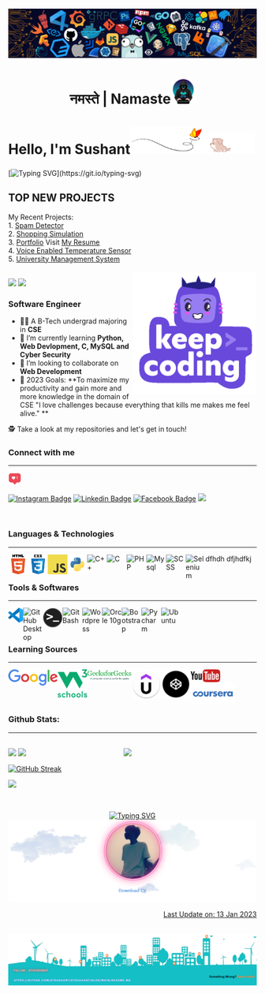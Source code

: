 ![](https://github.com/07Sushant/07Sushant/blob/main/assets/header.png)


<h1 align="center">
नमस्ते | Namaste<img src="https://github.com/07Sushant/07Sushant/blob/main/assets/coding_.png" width="50px"> <br>
 <h1 align="Centre">Hello, I'm Sushant<img src="https://github.com/07Sushant/07Sushant/blob/main/assets/butterfly.gif" width=30%><img src="https://github.com/07Sushant/07Sushant/blob/main/assets/dog.gif" width=20%>
<h5 align="center">
</h1>

<p align="center">

[![Typing SVG](https://readme-typing-svg.demolab.com?font=Fira+Code&pause=1000&width=1080&center=true&lines=Welcome+To+My+Github+Profile;B-Tech-Undergrad+Software+Engineer;Always+Learning+New+Things;Please+Do+Not+Hesitate+To+Open+An+Issue+Or+Submit+A+Pull+Request.)](https://git.io/typing-svg)

 </center>
 
 ## TOP NEW PROJECTS
 My Recent Projects: <br>
 1.
 <a href="https://07sushant.github.io/SMS-Spam-Detection/"> Spam Detector</a></a>
 <br>
 2.
 <a href="https://github.com/07Sushant/Shopping-simulation/tree/main"> Shopping Simulation</a></a>
 <br>
 3.
 <a href="https://enally.in/sushant"> Portfolio</a> Visit <a href='https://1drv.ms/b/s!ArbngJE8urocgYYKShrZgZO6VeFXLA'> My Resume</a>
 <br>
 4.
 <a href="https://www.linkedin.com/posts/07sushant_a-hands-free-voice-enabled-device-that-tell-activity-7018974459038478336-uj32?utm_source=share&utm_medium=member_desktop%22%3E2"> Voice Enabled Temperature Sensor</a></a>
 <br>
 5.
 <a href="https://enally.in/sushant/UMS"> University Management System</a><br>
<br>
<img align="right" alt="coding" width="250" src="https://github.com/07Sushant/07Sushant/blob/main/assets/keep_coding.gif">

<!-- ![](https://komarev.com/ghpvc/?username=07Sushant) -->

![](https://komarev.com/ghpvc/?username=07Sushant&color=ff0000&label=Welcome,+Please+Come+In+Visitor) ![](https://hit.yhype.me/github/profile?user_id=43730425)<br>
### Software Engineer

- 👨‍🏭 A B-Tech undergrad majoring in **CSE** <br>
- 🏫 I’m currently learning **Python, Web Devlopment, C, MySQL and Cyber Security** <br>
- 🙌 I’m looking to collaborate on **Web Development** <br>
- 🥅 2023 Goals: **To maximize my productivity and gain more and more knowledge in the domain of CSE "I love challenges because everything that kills me makes me feel alive."
** <br>

🕵 Take a look at my repositories and let's get in touch!<br>
<!-- Sushant --> 
<!-- hi -->

### Connect with me

<hr/>

<img width="26" src="https://github.com/07Sushant/07Sushant/blob/main/assets/like.png">

[![Instagram Badge](https://img.shields.io/badge/-@s.u.shant-E4405F?style=flat-square&logo=instagram&logoColor=white&link=https://www.instagram.com/s.u.shant)](https://www.instagram.com/s.u.shant)
[![Linkedin Badge](https://img.shields.io/badge/-07Sushant-blue?style=flat-square&logo=Linkedin&logoColor=white&link=https://www.linkedin.com/in/07Sushant/)](https://www.linkedin.com/in/07Sushant/)
[![Facebook Badge](https://img.shields.io/badge/-Sushhiiiii-3b5998?style=flat-square&labelColor=3b5998&logo=facebook&logoColor=white&link=https://www.facebook.com/Sushhiiiii)](https://www.facebook.com/Sushhiiiii)
![](https://komarev.com/ghpvc/?username=Sushhiiiii&color=blue)


<br>

### Languages & Technologies

<hr/>

<img align="left" alt="HTML5" width="40px" src="https://raw.githubusercontent.com/github/explore/80688e429a7d4ef2fca1e82350fe8e3517d3494d/topics/html/html.png" />
<img align="left" alt="CSS3" width="40px" src="https://raw.githubusercontent.com/github/explore/80688e429a7d4ef2fca1e82350fe8e3517d3494d/topics/css/css.png" />
<img align="left" alt="JavaScript" width="40px" src="https://raw.githubusercontent.com/github/explore/80688e429a7d4ef2fca1e82350fe8e3517d3494d/topics/javascript/javascript.png" />
<img align="left" alt="Python" width="40px" src="https://raw.githubusercontent.com/github/explore/80688e429a7d4ef2fca1e82350fe8e3517d3494d/topics/python/python.png" />
<img align="left" alt="C++" width="40px" src="https://user-images.githubusercontent.com/42747200/46140125-da084900-c26d-11e8-8ea7-c45ae6306309.png" />
<img align="left" alt="C" width="40px" src="https://upload.wikimedia.org/wikipedia/commons/thumb/1/18/C_Programming_Language.svg/1200px-C_Programming_Language.svg.png" />
<img align="left" alt="PHP" width="40px" src="https://www.php.net/images/logos/new-php-logo.svg" />
<img align="left" alt="Mysql" width="40px" src="https://www.mysql.com/common/logos/logo-mysql-170x115.png" />
<img align="left" alt="SCSS" width="40px" src="https://sass-lang.com/assets/img/styleguide/seal-color-aef0354c.png" />
<img align="left" alt="Selenium" width="40px" src="https://upload.wikimedia.org/wikipedia/commons/thumb/d/d5/Selenium_Logo.png/220px-Selenium_Logo.png" />

dfhdh
dfjhdfkj
<br><br>

### Tools & Softwares

<hr/>

<img align="left" alt="Visual Studio Code" width="30px" src="https://raw.githubusercontent.com/github/explore/80688e429a7d4ef2fca1e82350fe8e3517d3494d/topics/visual-studio-code/visual-studio-code.png" />
<img align="left" alt="GitHub Desktop" width="40px" src="https://static.techspot.com/images2/downloads/topdownload/2021/04/2021-04-07-ts3_thumbs-8ba.png" />
<img align="left" alt="Terminal" width="40px" src="https://raw.githubusercontent.com/github/explore/80688e429a7d4ef2fca1e82350fe8e3517d3494d/topics/terminal/terminal.png" />
<img align="left" alt="GitBash" width="40px" src="https://git-scm.com/images/logos/downloads/Git-Icon-1788C.png" />
<img align="left" alt="Wordpress" width="40px" src="https://upload.wikimedia.org/wikipedia/commons/thumb/9/93/Wordpress_Blue_logo.png/1200px-Wordpress_Blue_logo.png" />
<img align="left" alt="Orcle 10g" width="40px" src="https://i.pinimg.com/236x/e3/b7/9d/e3b79dd42a03cbb6f658ae3efc5e3d5c--oracle-g-bangs.jpg" />
<img align="left" alt="Bootstrap" width="40px" src="https://upload.wikimedia.org/wikipedia/commons/thumb/b/b2/Bootstrap_logo.svg/2560px-Bootstrap_logo.svg.png" />
<img align="left" alt="Pycharm" width="40px" src="https://upload.wikimedia.org/wikipedia/commons/thumb/1/1d/PyCharm_Icon.svg/1200px-PyCharm_Icon.svg.png" />
<img align="left" alt="Ubuntu" width="40px" src="https://assets.ubuntu.com/v1/57a889f6-ubuntu-logo112.png" />
<br><br><br>

### Learning Sources

<hr/>

<img align="left" alt="Google" width="100px" src="https://github.com/07Sushant/07Sushant/blob/main/assets/google-2015-google-new-google-icon.svg" />
<img align="left" alt="W3school" width="60px" src="https://github.com/07Sushant/07Sushant/blob/main/assets/w3school.png" />
<img align="left" alt="gfg" width="90px" src="https://github.com/07Sushant/07Sushant/blob/main/assets/geeksforgeeks-17.png" />
<img align="left" alt="Udemy" width="60px" src="https://github.com/07Sushant/07Sushant/blob/main/assets/udemy.webp" />
<img align="left" alt="Codepen" width="60px" src="https://github.com/07Sushant/07Sushant/blob/main/assets/social-32-512.webp" />
<img align="left" alt="YouTube" width="60px" src="https://github.com/07Sushant/07Sushant/blob/main/assets/youtube.webp" />
<img align="left" alt="coursera" width="90px" src="https://github.com/07Sushant/07Sushant/blob/main/assets/coursera_logo_icon.png" />

<br><br><br><br>

### Github Stats:

<hr/>
<br>


<img src="https://github-readme-stats.vercel.app/api?username=07Sushant&show_icons=true&include_all_commits=true&theme=midnight-purple&count_private=true">
<img align="right" width="270" src="https://octodex.github.com/images/daftpunktocat-thomas.gif">
<img src="https://github-readme-stats.anuraghazra1.vercel.app/api/top-langs/?username=07Sushant&layout=compact&theme=blue-green" />

[![GitHub Streak](http://github-readme-streak-stats.herokuapp.com?user=07Sushant&theme=tokyonight_duo&dates=28DDB7&fire=DD2727&sideLabels=DD7F19&ring=12B6DD&currStreakNum=DD2727&border=65EAD0B7)](https://git.io/streak-stats)

![](https://activity-graph.herokuapp.com/graph?username=07Sushant&theme=github)

<p align="center">
<a href="https://diligentcreator.ml/u/admin" target="_blank">
 
![]()
  
</a>
</p>

<center>
 <p align="center">
  <a href="https://git.io/typing-svg"><img src="https://readme-typing-svg.demolab.com?font=Fira+Code&center=true&pause=1000&width=1080&lines=Thank+You+for+Visiting+stay frosty+..." alt="Typing SVG" /></a>
  
  



<a href="https://www.linkedin.com/in/07Sushant/">

 <img src="https://github.com/07Sushant/07Sushant/blob/main/assets/circleprofile.png" alt="" style="max-width: 100%;">
 <p align="right" dir="auto">Last Update on: 13 Jan 2023 </p>
 <br>
  <img src="https://github.com/07Sushant/07Sushant/blob/main/assets/footer2.png" alt="" style="max-width: 100%;">
 
 


</a>


